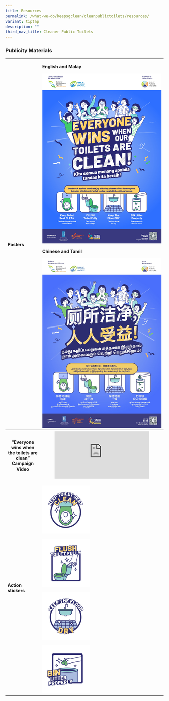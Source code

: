 ```yaml
---
title: Resources
permalink: /what-we-do/keepsgclean/cleanpublictoilets/resources/
variant: tiptap
description: ""
third_nav_title: Cleaner Public Toilets
---
```

<h3>Publicity Materials</h3>
<table style="minWidth: 50px">
<colgroup>
<col>
<col>
</colgroup>
<tbody>
<tr>
<td rowspan="1" colspan="1">
<h4>Posters</h4>
</td>
<td rowspan="1" colspan="1">
<p><strong>English and Malay</strong>
</p><a class="isomer-image-wrapper" href="/images/01.png"><img style="width: 100%" height="auto" width="100%" alt="" src="/images/01.png"></a>
<p></p>
<p><strong>Chinese and Tamil</strong>
</p><a class="isomer-image-wrapper" href="/images/241118_NEA_Clean_Toilets_A2_KV_CHI_AND_TAMIL_Pathed.jpg"><img style="width: 100%" height="auto" width="100%" alt="" src="/images/241118_NEA_Clean_Toilets_A2_KV_CHI_AND_TAMIL_Pathed.jpg"></a>
</td>
</tr>
<tr>
<th rowspan="1" colspan="1">
<h4>“Everyone wins when the toilets are clean”<br>Campaign Video</h4>
</th>
<th rowspan="1" colspan="1">
<div class="iframe-wrapper">
<iframe allowfullscreen="true" frameborder="0" src="https://www.youtube.com/embed/Nzsm_xo7rgI?si=GsiEwxenCCqLaxdd"></iframe>
</div>
</th>
</tr>
<tr>
<td rowspan="1" colspan="1">
<p><strong>Action stickers</strong>
</p>
</td>
<td rowspan="1" colspan="1">
<p></p><a class="isomer-image-wrapper" href="/images/Keep%20SG%20Clean/Clean%20Public%20Toilets/241113_NEA_Toilet_Stickers_FA_01.png"><img style="width: 40%;" height="auto" width="100%" alt="" src="/images/Keep SG Clean/Clean Public Toilets/241113_NEA_Toilet_Stickers_FA_01.png"></a>
<p></p><a class="isomer-image-wrapper" href="/images/Keep%20SG%20Clean/Clean%20Public%20Toilets/241113_NEA_Toilet_Stickers_FA_04.png"><img style="width: 40%;" height="auto" width="100%" alt="" src="/images/Keep SG Clean/Clean Public Toilets/241113_NEA_Toilet_Stickers_FA_04.png"></a>
<p></p><a class="isomer-image-wrapper" href="/images/Keep%20SG%20Clean/Clean%20Public%20Toilets/241113_NEA_Toilet_Stickers_FA_02.png"><img style="width: 40%;" height="auto" width="100%" alt="" src="/images/Keep SG Clean/Clean Public Toilets/241113_NEA_Toilet_Stickers_FA_02.png"></a>
<p></p><a class="isomer-image-wrapper" href="/images/Keep%20SG%20Clean/Clean%20Public%20Toilets/241113_NEA_Toilet_Stickers_FA_03.png"><img style="width: 40%;" height="auto" width="100%" alt="" src="/images/Keep SG Clean/Clean Public Toilets/241113_NEA_Toilet_Stickers_FA_03.png"></a>
</td>
</tr>
</tbody>
</table>
<p></p>